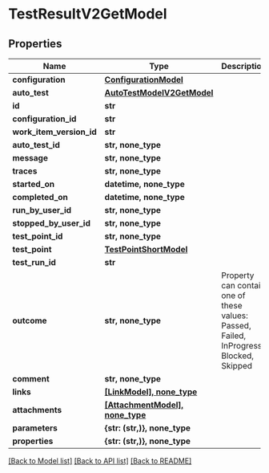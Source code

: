 # TestResultV2GetModel


## Properties
Name | Type | Description | Notes
------------ | ------------- | ------------- | -------------
**configuration** | [**ConfigurationModel**](ConfigurationModel.md) |  | [optional] 
**auto_test** | [**AutoTestModelV2GetModel**](AutoTestModelV2GetModel.md) |  | [optional] 
**id** | **str** |  | [optional] 
**configuration_id** | **str** |  | [optional] 
**work_item_version_id** | **str** |  | [optional] 
**auto_test_id** | **str, none_type** |  | [optional] 
**message** | **str, none_type** |  | [optional] 
**traces** | **str, none_type** |  | [optional] 
**started_on** | **datetime, none_type** |  | [optional] 
**completed_on** | **datetime, none_type** |  | [optional] 
**run_by_user_id** | **str, none_type** |  | [optional] 
**stopped_by_user_id** | **str, none_type** |  | [optional] 
**test_point_id** | **str, none_type** |  | [optional] 
**test_point** | [**TestPointShortModel**](TestPointShortModel.md) |  | [optional] 
**test_run_id** | **str** |  | [optional] 
**outcome** | **str, none_type** | Property can contain one of these values: Passed, Failed, InProgress, Blocked, Skipped | [optional] 
**comment** | **str, none_type** |  | [optional] 
**links** | [**[LinkModel], none_type**](LinkModel.md) |  | [optional] 
**attachments** | [**[AttachmentModel], none_type**](AttachmentModel.md) |  | [optional] 
**parameters** | **{str: (str,)}, none_type** |  | [optional] 
**properties** | **{str: (str,)}, none_type** |  | [optional] 

[[Back to Model list]](../README.md#documentation-for-models) [[Back to API list]](../README.md#documentation-for-api-endpoints) [[Back to README]](../README.md)


